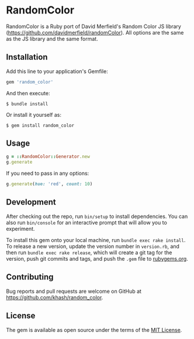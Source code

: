 # RandomColor

RandomColor is a Ruby port of David Merfield's Random Color JS library (https://github.com/davidmerfield/randomColor). All options are the same as the JS library and the same format.

## Installation

Add this line to your application's Gemfile:

```ruby
gem 'random_color'
```

And then execute:

    $ bundle install

Or install it yourself as:

    $ gem install random_color

## Usage

```ruby
g = ::RandomColor::Generator.new
g.generate
```

If you need to pass in any options:

```ruby
g.generate(hue: 'red', count: 10)
```

## Development

After checking out the repo, run `bin/setup` to install dependencies. You can also run `bin/console` for an interactive prompt that will allow you to experiment.

To install this gem onto your local machine, run `bundle exec rake install`. To release a new version, update the version number in `version.rb`, and then run `bundle exec rake release`, which will create a git tag for the version, push git commits and tags, and push the `.gem` file to [rubygems.org](https://rubygems.org).

## Contributing

Bug reports and pull requests are welcome on GitHub at https://github.com/khash/random_color.


## License

The gem is available as open source under the terms of the [MIT License](https://opensource.org/licenses/MIT).
